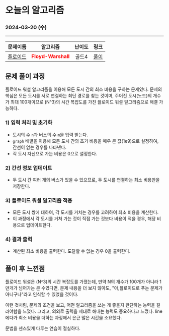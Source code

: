 # **오늘의 알고리즘**
### 2024-03-20 (수)
---

문제이름|알고리즘|난이도|링크|
|:---:|:---:|:---:|:---:|
|[플로이드](https://www.acmicpc.net/problem/11404)|<span style="color:red">**Floyd-Warshall**</span>|골드4|[풀이](https://github.com/hotchapa/Algorithm/blob/11065638e2da0a65c6b1db47e26ceeaf6cdaa1e7/JS/Baekjoon/11404.js)|


## 문제 풀이 과정

플로이드 워셜 알고리즘을 이용해 모든 도시 간의 최소 비용을 구하는 문제였다. 문제의 핵심은 모든 도시를 서로 연결하는 최단 경로를 찾는 것이며, 주어진 도시(노드)의 개수가 최대 100개이므로 \(N^3\)의 시간 복잡도를 가진 플로이드 워셜 알고리즘으로 해결 가능하다.

### 1) 입력 처리 및 초기화
- 도시의 수 `n`과 버스의 수 `m`을 입력 받는다.
- `graph` 배열을 이용해 모든 도시 간의 초기 비용을 매우 큰 값(1e9)으로 설정하여, 간선이 없는 경우를 나타낸다.
- 각 도시 자신으로 가는 비용은 0으로 설정한다.

### 2) 간선 정보 업데이트
- 두 도시 간 여러 개의 버스가 있을 수 있으므로, 두 도시를 연결하는 최소 비용만을 저장한다.

### 3) 플로이드 워셜 알고리즘 적용
- 모든 도시 쌍에 대하여, 각 도시를 거치는 경우를 고려하여 최소 비용을 계산한다.
- 이 과정에서 각 도시를 거쳐 가는 것이 직접 가는 것보다 비용이 적을 경우, 해당 비용으로 업데이트한다.

### 4) 결과 출력
- 계산된 최소 비용을 출력한다. 도달할 수 없는 경우 0을 출력한다.

## 풀이 후 느낀점
플로이드 워셜은 \(N^3\)의 시간 복잡도를 가졌는데, 만약 N의 개수가 100개가 아니라 1만개가 넘어가는 큰 수였다면, 문제 내용을 더 보지 않아도, "아,플로이드로 푸는 문제가 아니구나"라고 인식할 수 있었을 것이다.

이런 것처럼, 문제의 조건을 보고, 어떤 알고리즘을 쓰는 게 좋을지 판단하는 능력을 길러야함을 느꼈다. 그리고, 의외로 출력을 제대로 해내는 능력도 중요하다고 느꼈다. line 에다가 최소 비용을 더하는 과정에서 은근 많은 시간을 소요했다. 

문법을 센스있게 다루는 연습이 절실하다.